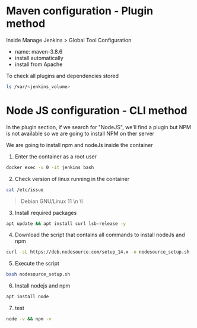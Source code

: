 # Maven configuration - Plugin method

Inside Manage Jenkins > Global Tool Configuration

- name: maven-3.8.6
- install automatically
- install from Apache

To check all plugins and dependencies stored

```Bash
ls /var/<jenkins_volume> 
```

# Node JS configuration - CLI method

In the plugin section, if we search for "NodeJS", we'll find a plugin but NPM is not available so we are going to install NPM on ther server

We are going to install npm and nodeJs inside the container

1. Enter the container as a root user

```Bash
docker exec -u 0 -it jenkins bash
```

2. Check version of linux running in the container

```Bash
cat /etc/issue
```

> Debian GNU/Linux 11 \n \l

3. Install required packages

```Bash
apt update && apt install curl lsb-release -y
```

4. Download the script that contains all commands to install nodeJs and npm

```Bash
curl -sL https://deb.nodesource.com/setup_14.x -o nodesource_setup.sh
```

5. Execute the script

```Bash
bash nodesource_setup.sh
```

6. Install nodejs and npm

```Bash
apt install node
```

7. test

```Bash
node -v && npm -v
```